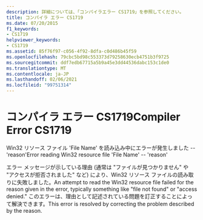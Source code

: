 ```yaml
---
description: 詳細については、「コンパイラエラー CS1719」を参照してください。
title: コンパイラ エラー CS1719
ms.date: 07/20/2015
f1_keywords:
- CS1719
helpviewer_keywords:
- CS1719
ms.assetid: 85f76f97-c056-4f92-8dfa-c0d486b45f59
ms.openlocfilehash: 79cbc5bd98c553373d79258630ecb4751b3f9725
ms.sourcegitcommit: ddf7edb67715a5b9a45e3dd44536dabc153c1de0
ms.translationtype: MT
ms.contentlocale: ja-JP
ms.lasthandoff: 02/06/2021
ms.locfileid: "99751314"
---
```

# <a name="compiler-error-cs1719"></a><span data-ttu-id="f9645-103">コンパイラ エラー CS1719</span><span class="sxs-lookup"><span data-stu-id="f9645-103">Compiler Error CS1719</span></span>

<span data-ttu-id="f9645-104">Win32 リソース ファイル 'File Name' を読み込み中にエラーが発生しました -- 'reason'</span><span class="sxs-lookup"><span data-stu-id="f9645-104">Error reading Win32 resource file 'File Name' -- 'reason'</span></span>  
  
 <span data-ttu-id="f9645-105">エラー メッセージが示している理由 (通常は "ファイルが見つかりません" や "アクセスが拒否されました" など) により、Win32 リソース ファイルの読み取りに失敗しました。</span><span class="sxs-lookup"><span data-stu-id="f9645-105">An attempt to read the Win32 resource file failed for the reason given in the error, typically something like "file not found" or "access denied."</span></span> <span data-ttu-id="f9645-106">このエラーは、理由として記述されている問題を訂正することによって解決できます。</span><span class="sxs-lookup"><span data-stu-id="f9645-106">This error is resolved by correcting the problem described by the reason.</span></span>
